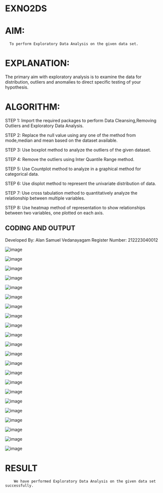 # EXNO2DS
# AIM:
      To perform Exploratory Data Analysis on the given data set.
      
# EXPLANATION:
  The primary aim with exploratory analysis is to examine the data for distribution, outliers and anomalies to direct specific testing of your hypothesis.
  
# ALGORITHM:
STEP 1: Import the required packages to perform Data Cleansing,Removing Outliers and Exploratory Data Analysis.

STEP 2: Replace the null value using any one of the method from mode,median and mean based on the dataset available.

STEP 3: Use boxplot method to analyze the outliers of the given dataset.

STEP 4: Remove the outliers using Inter Quantile Range method.

STEP 5: Use Countplot method to analyze in a graphical method for categorical data.

STEP 6: Use displot method to represent the univariate distribution of data.

STEP 7: Use cross tabulation method to quantitatively analyze the relationship between multiple variables.

STEP 8: Use heatmap method of representation to show relationships between two variables, one plotted on each axis.

## CODING AND OUTPUT

Developed By: Alan Samuel Vedanayagam
Register Number: 212223040012

![image](https://github.com/user-attachments/assets/0c156aa6-889b-47b7-bcfb-45b4d3efb8ac)

![image](https://github.com/user-attachments/assets/b91d1ad7-b0b8-4102-96e5-092c350caf66)

![image](https://github.com/user-attachments/assets/44da24e4-8319-439d-b17a-f240f757b355)

![image](https://github.com/user-attachments/assets/2bd8eaf4-af16-42d4-8b5e-bdb93bdc9f8a)

![image](https://github.com/user-attachments/assets/a817b912-10b9-4d5a-9aea-11ee7abd70ea)

![image](https://github.com/user-attachments/assets/6765fc6c-c17a-4d57-b17e-0790cf6ffc8a)

![image](https://github.com/user-attachments/assets/a62e7077-2895-4e59-ba6e-8fe21c44a841)

![image](https://github.com/user-attachments/assets/f42632c2-ead6-415b-bd36-6e6792377aef)

![image](https://github.com/user-attachments/assets/0b0c37f4-794c-4bb7-b0ee-16454734b8e5)

![image](https://github.com/user-attachments/assets/2a12b3ba-c9cd-4bd8-923e-76861d153d7a)

![image](https://github.com/user-attachments/assets/0e65c3d2-98fa-48e5-9b91-7de94b331524)

![image](https://github.com/user-attachments/assets/254fa89e-065d-4fec-aafc-a99f63e5e80c)

![image](https://github.com/user-attachments/assets/5c1477b9-785f-4b94-9c9b-7acae06771f1)

![image](https://github.com/user-attachments/assets/eb40f39d-f116-4e1f-bbb8-b0dee8cee173)

![image](https://github.com/user-attachments/assets/a3c71f1c-5611-4df0-886a-bf892c08edc0)

![image](https://github.com/user-attachments/assets/f26b525d-0b84-4772-ad98-9b026c550f7c)

![image](https://github.com/user-attachments/assets/3f6e8d77-f61b-4b33-adc8-25bda2fd64b7)

![image](https://github.com/user-attachments/assets/6abe3b2a-5610-45d3-842b-08ffe69ea2e0)

![image](https://github.com/user-attachments/assets/99a9fe4d-53d8-4737-a6af-690d3d6e609f)

![image](https://github.com/user-attachments/assets/dea683c7-88e1-4512-9fd6-fb5ba261e368)

![image](https://github.com/user-attachments/assets/b5b1758b-1ada-4b60-9285-a5fd306f0656)

![image](https://github.com/user-attachments/assets/3d2f68e4-3aab-4962-ab51-9fe8caf5a5eb)

# RESULT
        We have performed Exploratory Data Analysis on the given data set successfully.
